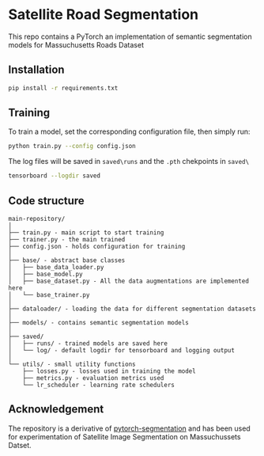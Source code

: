 # Satellite Road Segmentation

This repo contains a PyTorch an implementation of semantic segmentation models for Massuchusetts Roads Dataset

## Installation

```bash
pip install -r requirements.txt
```

## Training
To train a model, set the corresponding configuration file, then simply run:

```bash
python train.py --config config.json
```

The log files will be saved in `saved\runs` and the `.pth` chekpoints in `saved\`

```bash
tensorboard --logdir saved
```


## Code structure

  ```
  main-repository/
  │
  ├── train.py - main script to start training
  ├── trainer.py - the main trained
  ├── config.json - holds configuration for training
  │
  ├── base/ - abstract base classes
  │   ├── base_data_loader.py
  │   ├── base_model.py
  │   ├── base_dataset.py - All the data augmentations are implemented here
  │   └── base_trainer.py
  │
  ├── dataloader/ - loading the data for different segmentation datasets
  │
  ├── models/ - contains semantic segmentation models
  │
  ├── saved/
  │   ├── runs/ - trained models are saved here
  │   └── log/ - default logdir for tensorboard and logging output
  │  
  └── utils/ - small utility functions
      ├── losses.py - losses used in training the model
      ├── metrics.py - evaluation metrics used
      └── lr_scheduler - learning rate schedulers 
  ```


## Acknowledgement

The repository is a derivative of [pytorch-segmentation](https://github.com/yassouali/pytorch-segmentation) and has been used for experimentation of Satellite Image Segmentation on Massuchussets Datset. 